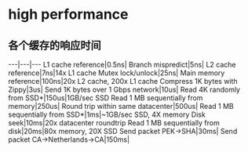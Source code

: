 # high performance
## 各个缓存的响应时间
---|---|---
L1 cache reference|0.5ns|
Branch mispredict|5ns|
L2 cache reference|7ns|14x L1 cache
Mutex lock/unlock|25ns|
Main memory reference|100ns|20x L2 cache, 200x L1 cache
Compress 1K bytes with Zippy|3us|
Send 1K bytes over 1 Gbps network|10us|
Read 4K randomly from SSD*|150us|1GB/sec SSD
Read 1 MB sequentially from memory|250us|
Round trip within same datacenter|500us|
Read 1 MB sequentially from SSD*|1ms|~1GB/sec SSD, 4X memory
Disk seek|10ms|20x datacenter roundtrip
Read 1 MB sequentially from disk|20ms|80x memory, 20X SSD
Send packet PEK->SHA|30ms|
Send packet CA->Netherlands->CA|150ms|
